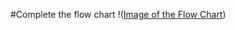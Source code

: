 #Complete the flow chart
!([Image of the Flow Chart](https://github.com/Dev-AspiringVibrant/supercar-website-am/blob/main/assets/flow-chart.png))
